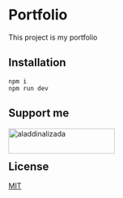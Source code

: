 # Portfolio
 This project is my portfolio
## Installation
```
npm i 
npm run dev
```

## Support me
<p><a href="https://www.buymeacoffee.com/aladdinalizada"> <img align="left" src="https://cdn.buymeacoffee.com/buttons/v2/default-yellow.png" height="50" width="210" alt="aladdinalizada" /></a></p><br><br>

## License

[MIT](https://choosealicense.com/licenses/mit/)
